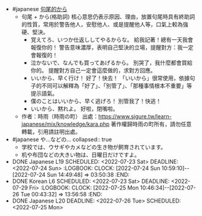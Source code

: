 - #japanese [句尾的から](https://www.sigure.tw/learn-japanese/mix/knowledge/kara.php)
	- 句尾 + から(格助詞)
	  核心意思仍表示原因、理由，放置句尾時具有終助詞的性質，常用於警告他人，安慰他人、或是提醒他人等，口氣上較為強硬、堅決。
		- 覚えてろ、いつか仕返ししてやるからな。
		  給我記著！總有一天我會報復你的！
		  警告意味濃厚，表明自己堅決的立場，提醒對方：我一定會報復的！
		- 泣かないで、なんでも買ってあげるから。
		  別哭了，我什麼都會買給你的。
		  提醒對方自己一定會這麼做的，求對方回應。
		- いいから、早く行け！
		  好了！快去！
		  「いいから」很常使用，依據句子的不同可以解釋為「好了」、「別管了」、「那種事情根本不重要」等提示語氣。
		- 僕のことはいいから、早く逃げろ！
		  別管我了！快逃！
		- いいから、黙れよ。
		  好啦，閉嘴啦。
	- 作者：時雨（時雨の町）
	  出處：https://www.sigure.tw/learn-japanese/mix/knowledge/kara.php
	  著作權歸時雨の町所有，請勿任意轉載，引用請註明出處。
- #japanese や…などの…
  collapsed:: true
	- 学校では、ウサギやカメなどの生き物が飼育されています。
	- 机や布団などの大きい物は、日曜日だけですよ。
- DONE Japanese L19
  SCHEDULED: <2022-07-23 Sat>
  DEADLINE: <2022-07-24 Sun>
  :LOGBOOK:
  CLOCK: [2022-07-24 Sun 10:59:10]--[2022-07-24 Sun 14:49:48] =>  03:50:38
  :END:
- DONE Korean L6
  SCHEDULED: <2022-07-23 Sat>
  DEADLINE: <2022-07-29 Fri>
  :LOGBOOK:
  CLOCK: [2022-07-25 Mon 10:46:34]--[2022-07-26 Tue 00:43:32] =>  13:56:58
  :END:
- DONE Japanese L20
  DEADLINE: <2022-07-26 Tue>
  SCHEDULED: <2022-07-25 Mon>